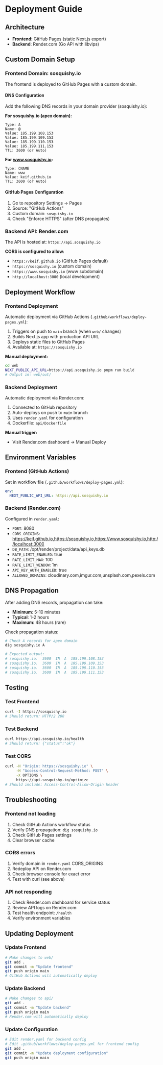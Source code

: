 # Deployment Guide

## Architecture

- **Frontend**: GitHub Pages (static Next.js export)
- **Backend**: Render.com (Go API with libvips)

## Custom Domain Setup

### Frontend Domain: sosquishy.io

The frontend is deployed to GitHub Pages with a custom domain.

#### DNS Configuration

Add the following DNS records in your domain provider (sosquishy.io):

**For sosquishy.io (apex domain):**

```
Type: A
Name: @
Value: 185.199.108.153
Value: 185.199.109.153
Value: 185.199.110.153
Value: 185.199.111.153
TTL: 3600 (or Auto)
```

**For www.sosquishy.io:**

```
Type: CNAME
Name: www
Value: keif.github.io
TTL: 3600 (or Auto)
```

#### GitHub Pages Configuration

1. Go to repository Settings → Pages
2. Source: "GitHub Actions"
3. Custom domain: `sosquishy.io`
4. Check "Enforce HTTPS" (after DNS propagates)

### Backend API: Render.com

The API is hosted at: `https://api.sosquishy.io`

**CORS is configured to allow:**
- `https://keif.github.io` (GitHub Pages default)
- `https://sosquishy.io` (custom domain)
- `https://www.sosquishy.io` (www subdomain)
- `http://localhost:3000` (local development)

## Deployment Workflow

### Frontend Deployment

Automatic deployment via GitHub Actions (`.github/workflows/deploy-pages.yml`):

1. Triggers on push to `main` branch (when `web/` changes)
2. Builds Next.js app with production API URL
3. Deploys static files to GitHub Pages
4. Available at: `https://sosquishy.io`

**Manual deployment:**
```bash
cd web
NEXT_PUBLIC_API_URL=https://api.sosquishy.io pnpm run build
# Output in: web/out/
```

### Backend Deployment

Automatic deployment via Render.com:

1. Connected to GitHub repository
2. Auto-deploys on push to `main` branch
3. Uses `render.yaml` for configuration
4. Dockerfile: `api/Dockerfile`

**Manual trigger:**
- Visit Render.com dashboard → Manual Deploy

## Environment Variables

### Frontend (GitHub Actions)

Set in workflow file (`.github/workflows/deploy-pages.yml`):

```yaml
env:
  NEXT_PUBLIC_API_URL: https://api.sosquishy.io
```

### Backend (Render.com)

Configured in `render.yaml`:

- `PORT`: 8080
- `CORS_ORIGINS`: https://keif.github.io,https://sosquishy.io,https://www.sosquishy.io,http://localhost:3000
- `DB_PATH`: /opt/render/project/data/api_keys.db
- `RATE_LIMIT_ENABLED`: true
- `RATE_LIMIT_MAX`: 100
- `RATE_LIMIT_WINDOW`: 1m
- `API_KEY_AUTH_ENABLED`: true
- `ALLOWED_DOMAINS`: cloudinary.com,imgur.com,unsplash.com,pexels.com

## DNS Propagation

After adding DNS records, propagation can take:
- **Minimum**: 5-10 minutes
- **Typical**: 1-2 hours
- **Maximum**: 48 hours (rare)

Check propagation status:
```bash
# Check A records for apex domain
dig sosquishy.io A

# Expected output:
# sosquishy.io.  3600  IN  A  185.199.108.153
# sosquishy.io.  3600  IN  A  185.199.109.153
# sosquishy.io.  3600  IN  A  185.199.110.153
# sosquishy.io.  3600  IN  A  185.199.111.153
```

## Testing

### Test Frontend
```bash
curl -I https://sosquishy.io
# Should return: HTTP/2 200
```

### Test Backend
```bash
curl https://api.sosquishy.io/health
# Should return: {"status":"ok"}
```

### Test CORS
```bash
curl -H "Origin: https://sosquishy.io" \
     -H "Access-Control-Request-Method: POST" \
     -X OPTIONS \
     https://api.sosquishy.io/optimize
# Should include: Access-Control-Allow-Origin header
```

## Troubleshooting

### Frontend not loading
1. Check GitHub Actions workflow status
2. Verify DNS propagation: `dig sosquishy.io`
3. Check GitHub Pages settings
4. Clear browser cache

### CORS errors
1. Verify domain in `render.yaml` CORS_ORIGINS
2. Redeploy API on Render.com
3. Check browser console for exact error
4. Test with curl (see above)

### API not responding
1. Check Render.com dashboard for service status
2. Review API logs on Render.com
3. Test health endpoint: `/health`
4. Verify environment variables

## Updating Deployment

### Update Frontend
```bash
# Make changes to web/
git add .
git commit -m "Update frontend"
git push origin main
# GitHub Actions will automatically deploy
```

### Update Backend
```bash
# Make changes to api/
git add .
git commit -m "Update backend"
git push origin main
# Render.com will automatically deploy
```

### Update Configuration
```bash
# Edit render.yaml for backend config
# Edit .github/workflows/deploy-pages.yml for frontend config
git add .
git commit -m "Update deployment configuration"
git push origin main
```
